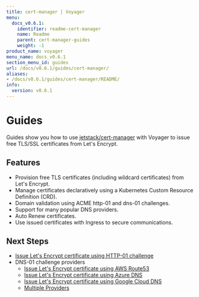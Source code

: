 ```yaml
---
title: cert-manager | Voyager
menu:
  docs_v0.6.1:
    identifier: readme-cert-manager
    name: Readme
    parent: cert-manager-guides
    weight: -1
product_name: voyager
menu_name: docs_v0.6.1
section_menu_id: guides
url: /docs/v0.6.1/guides/cert-manager/
aliases:
- /docs/v0.6.1/guides/cert-manager/README/
info:
  version: v0.6.1
---
```


# Guides

Guides show you how to use [jetstack/cert-manager](https://github.com/jetstack/cert-manager) with Voyager to issue free TLS/SSL certificates from Let's Encrypt.

## Features

- Provision free TLS certificates (including wildcard certificates) from Let's Encrypt.
- Manage certificates declaratively using a Kubernetes Custom Resource Definition (CRD).
- Domain validation using ACME http-01 and dns-01 challenges.
- Support for many popular DNS providers.
- Auto Renew certificates.
- Use issued certificates with Ingress to secure communications.

## Next Steps

- [Issue Let's Encrypt certificate using HTTP-01 challenge](/docs/v0.6.1/guides/cert-manager/http01_challenge/overview)
- DNS-01 challenge providers
  - [Issue Let's Encrypt certificate using AWS Route53](/docs/v0.6.1/guides/cert-manager/dns01_challenge/aws-route53)
  - [Issue Let's Encrypt certificate using Azure DNS](/docs/v0.6.1/guides/cert-manager/dns01_challenge/azure-dns)
  - [Issue Let's Encrypt certificate using Google Cloud DNS](/docs/v0.6.1/guides/cert-manager/dns01_challenge/google-cloud-dns)
  - [Multiple Providers](/docs/v0.6.1/guides/cert-manager/dns01_challenge/multiple-challenge-solver)
